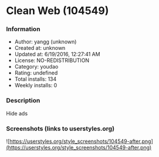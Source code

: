 # Clean Web (104549)

### Information
- Author: yangg (unknown)
- Created at: unknown
- Updated at: 6/19/2016, 12:27:41 AM
- License: NO-REDISTRIBUTION
- Category: youdao
- Rating: undefined
- Total installs: 134
- Weekly installs: 0


### Description
Hide ads


### Screenshots (links to userstyles.org)
![https://userstyles.org/style_screenshots/104549-after.png](https://userstyles.org/style_screenshots/104549-after.png)


